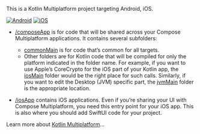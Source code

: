 This is a Kotlin Multiplatform project targeting Android, iOS.

[![Android](https://img.shields.io/github/actions/workflow/status/judahben149/Tala/build.yml?label=Android&branch=master&color=green)](https://github.com/judahben149/Tala/actions/workflows/build.yml)
[![iOS](https://img.shields.io/github/actions/workflow/status/judahben149/Tala/build.yml?label=iOS&branch=master&color=blue)](https://github.com/judahben149/Tala/actions/workflows/build.yml)



* [/composeApp](./composeApp/src) is for code that will be shared across your Compose Multiplatform applications.
  It contains several subfolders:
  - [commonMain](./composeApp/src/commonMain/kotlin) is for code that’s common for all targets.
  - Other folders are for Kotlin code that will be compiled for only the platform indicated in the folder name.
    For example, if you want to use Apple’s CoreCrypto for the iOS part of your Kotlin app,
    the [iosMain](./composeApp/src/iosMain/kotlin) folder would be the right place for such calls.
    Similarly, if you want to edit the Desktop (JVM) specific part, the [jvmMain](./composeApp/src/jvmMain/kotlin)
    folder is the appropriate location.

* [/iosApp](./iosApp/iosApp) contains iOS applications. Even if you’re sharing your UI with Compose Multiplatform,
  you need this entry point for your iOS app. This is also where you should add SwiftUI code for your project.


Learn more about [Kotlin Multiplatform](https://www.jetbrains.com/help/kotlin-multiplatform-dev/get-started.html)…
